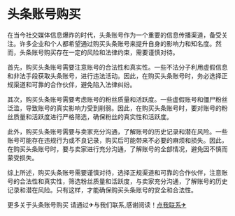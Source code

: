 # 头条账号购买

在当今社交媒体信息爆炸的时代，头条账号作为一个重要的信息传播渠道，备受关注。许多企业和个人都希望通过购买头条账号来提升自身的影响力和知名度。然而，头条账号购买存在一定的风险和法律约束，需要谨慎对待。

首先，购买头条账号需要注意账号的合法性和真实性。一些不法分子利用虚假信息和非法手段获取头条账号，进行违法活动。因此，在购买头条账号时，务必选择正规渠道和可靠的合作伙伴，避免陷入法律纠纷。

其次，购买头条账号需要考虑账号的粉丝质量和活跃度。一些虚假账号和僵尸粉丝泛滥，导致账号的真实影响力受到削弱。因此，在购买头条账号时，要对账号的粉丝质量和活跃度进行严格筛选，确保粉丝的真实性和活跃度。

此外，购买头条账号需要与卖家充分沟通，了解账号的历史记录和潜在风险。一些账号可能存在违规行为或不良记录，购买后可能带来不必要的麻烦和损失。因此，在购买头条账号时，要与卖家进行充分沟通，了解账号的全部情况，避免因不慎而蒙受损失。

综上所述，购买头条账号需要谨慎对待，选择正规渠道和可靠的合作伙伴，注意账号的合法性和真实性，筛选粉丝质量和活跃度，与卖家充分沟通，了解账号的历史记录和潜在风险。只有这样，才能确保购买头条账号的安全和合法性。

更多关于头条账号购买 请通过✈与我们联系,感谢阅读！[点我联系✈](https://en.k02.cc)